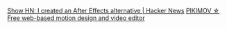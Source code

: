 
[Show HN: I created an After Effects alternative | Hacker News](https://news.ycombinator.com/item?id=40843867)
[PIKIMOV ☆ Free web-based motion design and video editor](https://pikimov.com/)
